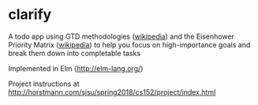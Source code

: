 # clarify
A todo app using GTD methodologies ([wikipedia](https://en.wikipedia.org/wiki/Getting_Things_Done)) and the Eisenhower Priority Matrix ([wikipedia](https://en.wikipedia.org/wiki/Time_management#The_Eisenhower_Method)) to help you focus on high-importance goals and break them down into completable tasks

Implemented in Elm (http://elm-lang.org/)

Project instructions at http://horstmann.com/sjsu/spring2018/cs152/project/index.html
